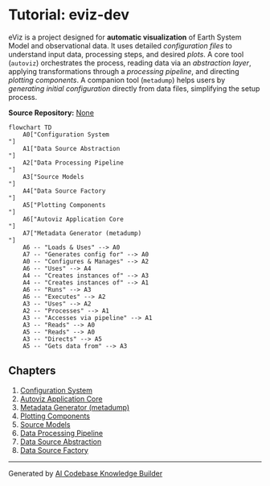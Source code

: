 # Tutorial: eviz-dev

eViz is a project designed for **automatic visualization** of Earth System Model and
observational data. It uses detailed *configuration files* to understand input data,
processing steps, and desired *plots*. A core tool (`autoviz`) orchestrates the process,
reading data via an *abstraction layer*, applying transformations through a
*processing pipeline*, and directing *plotting components*. A companion tool (`metadump`)
helps users by *generating initial configuration* directly from data files,
simplifying the setup process.


**Source Repository:** [None](None)

```{mermaid}
flowchart TD
    A0["Configuration System
"]
    A1["Data Source Abstraction
"]
    A2["Data Processing Pipeline
"]
    A3["Source Models
"]
    A4["Data Source Factory
"]
    A5["Plotting Components
"]
    A6["Autoviz Application Core
"]
    A7["Metadata Generator (metadump)
"]
    A6 -- "Loads & Uses" --> A0
    A7 -- "Generates config for" --> A0
    A0 -- "Configures & Manages" --> A2
    A6 -- "Uses" --> A4
    A4 -- "Creates instances of" --> A3
    A4 -- "Creates instances of" --> A1
    A6 -- "Runs" --> A3
    A6 -- "Executes" --> A2
    A3 -- "Uses" --> A2
    A2 -- "Processes" --> A1
    A3 -- "Accesses via pipeline" --> A1
    A3 -- "Reads" --> A0
    A5 -- "Reads" --> A0
    A3 -- "Directs" --> A5
    A5 -- "Gets data from" --> A3
```

## Chapters

1. [Configuration System
](01_configuration_system_.md)
2. [Autoviz Application Core
](02_autoviz_application_core_.md)
3. [Metadata Generator (metadump)
](03_metadata_generator__metadump__.md)
4. [Plotting Components
](04_plotting_components_.md)
5. [Source Models
](05_source_models_.md)
6. [Data Processing Pipeline
](06_data_processing_pipeline_.md)
7. [Data Source Abstraction
](07_data_source_abstraction_.md)
8. [Data Source Factory
](08_data_source_factory_.md)


---

Generated by [AI Codebase Knowledge Builder](https://github.com/The-Pocket/Tutorial-Codebase-Knowledge)
